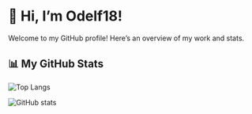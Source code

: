 # 👋 Hi, I’m Odelf18!

Welcome to my GitHub profile! Here’s an overview of my work and stats.

## 📊 My GitHub Stats
![Top Langs](https://github-readme-stats.vercel.app/api/top-langs/?username=Odelf18&layout=compact)

![GitHub stats](https://github-readme-stats.vercel.app/api?username=Odelf18&show_icons=true&theme=radical)
